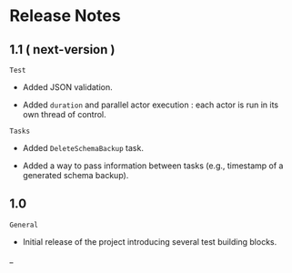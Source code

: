 # Release Notes

## 1.1 ( next-version )

`Test`

- Added JSON validation.

- Added `duration` and parallel actor execution : each actor is run in its own thread of control.

`Tasks`

- Added `DeleteSchemaBackup` task.

- Added a way to pass information between tasks (e.g., timestamp of a generated schema backup).

## 1.0

`General`

- Initial release of the project introducing several test building blocks.

_